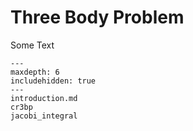 Three Body Problem
===========================

Some Text

```{toctree}
---
maxdepth: 6
includehidden: true
---
introduction.md
cr3bp
jacobi_integral
```